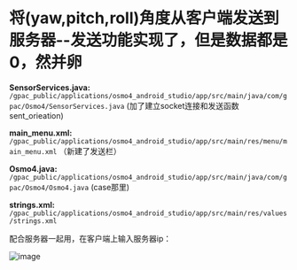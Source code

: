 # 将(yaw,pitch,roll)角度从客户端发送到服务器--发送功能实现了，但是数据都是0，然并卵

**SensorServices.java:** `/gpac_public/applications/osmo4_android_studio/app/src/main/java/com/gpac/Osmo4/SensorServices.java`   (加了建立socket连接和发送函数sent_orieation)

**main_menu.xml:** ` /gpac_public/applications/osmo4_android_studio/app/src/main/res/menu/main_menu.xml`                           （新建了发送栏）

**Osmo4.java:** `/gpac_public/applications/osmo4_android_studio/app/src/main/java/com/gpac/Osmo4/Osmo4.java`                        (case那里)  

**strings.xml:**` /gpac_public/applications/osmo4_android_studio/app/src/main/res/values/strings.xml`                               


配合服务器一起用，在客户端上输入服务器ip：


![image](https://user-images.githubusercontent.com/32926995/136167766-113349a9-9542-4fc1-ac49-af0c84ce3915.png)
